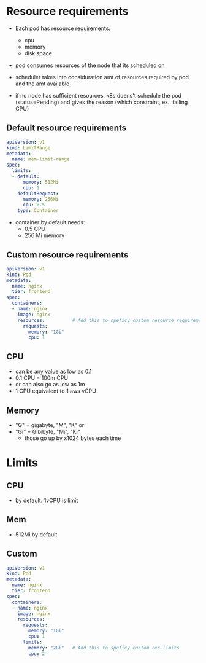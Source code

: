 # Resource requirements
- Each pod has resource requirements:
    - cpu
    - memory
    - disk space

- pod consumes resources of the node that its scheduled on
- scheduler takes into considuration amt of resources required by pod and the amt available
- if no node has sufficient resources, k8s doens't schedule the pod (status=Pending) and gives the reason (which constraint, ex.: failing CPU)

## Default resource requirements
```yaml
apiVersion: v1
kind: LimitRange
metadata:
  name: mem-limit-range
spec:
  limits:
  - default:
      memory: 512Mi
      cpu: 1
    defaultRequest:
      memory: 256Mi
      cpu: 0.5
    type: Container
```
- container by default needs:
    - 0.5 CPU
    - 256 Mi memory

## Custom resource requirements
```yaml
apiVersion: v1
kind: Pod
metadata:
  name: nginx
  tier: frontend
spec:
  containers:
  - name: nginx
    image: nginx
    resources:          # Add this to speficy custom resource requirements for your container
      requests:
        memory: "1Gi"
        cpu: 1
```

## CPU
- can be any value as low as 0.1
- 0.1 CPU = 100m CPU
- or can also go as low as 1m
- 1 CPU equivalent to 1 aws vCPU 

## Memory
- "G" = gigabyte, "M", "K" or
- "Gi" = Gibibyte, "Mi", "Ki"
    - those go up by x1024 bytes each time

# Limits
## CPU
- by default: 1vCPU is limit
## Mem
- 512Mi by default

## Custom
```yaml
apiVersion: v1
kind: Pod
metadata:
  name: nginx
  tier: frontend
spec:
  containers:
  - name: nginx
    image: nginx
    resources:
      requests:
        memory: "1Gi"
        cpu: 1
      limits:
        memory: "2Gi"   # Add this to speficy custom res limits
        cpu: 2
```